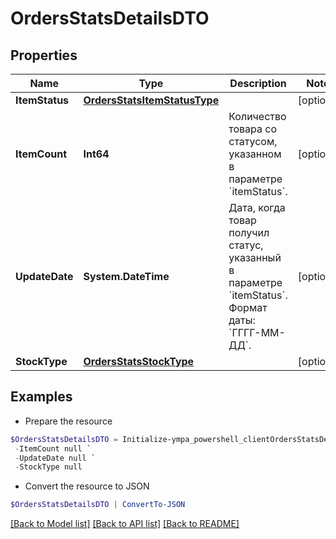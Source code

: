 # OrdersStatsDetailsDTO
## Properties

Name | Type | Description | Notes
------------ | ------------- | ------------- | -------------
**ItemStatus** | [**OrdersStatsItemStatusType**](OrdersStatsItemStatusType.md) |  | [optional] 
**ItemCount** | **Int64** | Количество товара со статусом, указанном в параметре &#x60;itemStatus&#x60;. | [optional] 
**UpdateDate** | **System.DateTime** | Дата, когда товар получил статус, указанный в параметре &#x60;itemStatus&#x60;.  Формат даты: &#x60;ГГГГ-ММ-ДД&#x60;.  | [optional] 
**StockType** | [**OrdersStatsStockType**](OrdersStatsStockType.md) |  | [optional] 

## Examples

- Prepare the resource
```powershell
$OrdersStatsDetailsDTO = Initialize-ympa_powershell_clientOrdersStatsDetailsDTO  -ItemStatus null `
 -ItemCount null `
 -UpdateDate null `
 -StockType null
```

- Convert the resource to JSON
```powershell
$OrdersStatsDetailsDTO | ConvertTo-JSON
```

[[Back to Model list]](../README.md#documentation-for-models) [[Back to API list]](../README.md#documentation-for-api-endpoints) [[Back to README]](../README.md)

